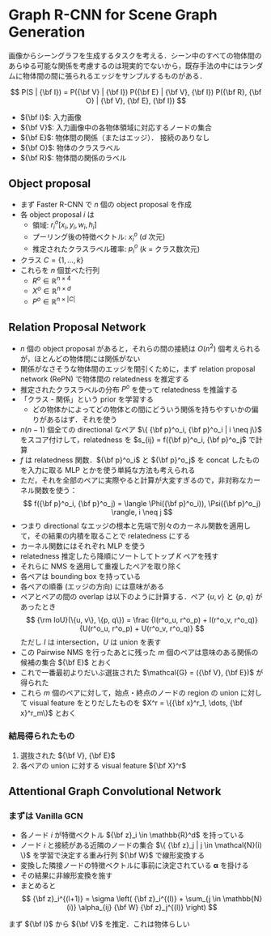 # Graph R-CNN for Scene Graph Generation

画像からシーングラフを生成するタスクを考える．シーン中のすべての物体間のあらゆる可能な関係を考慮するのは現実的でないから，既存手法の中にはランダムに物体間の間に張られるエッジをサンプルするものがある．

$$
P(S | {\bf I}) =
P({\bf V} | {\bf I})
P({\bf E} | {\bf V}, {\bf I})
P({\bf R}, {\bf O} | {\bf V}, {\bf E}, {\bf I})
$$

- ${\bf I}$: 入力画像
- ${\bf V}$: 入力画像中の各物体領域に対応するノードの集合
- ${\bf E}$: 物体間の関係（またはエッジ）． 接続のありなし
- ${\bf O}$: 物体のクラスラベル
- ${\bf R}$: 物体間の関係のラベル

## Object proposal

- まず Faster R-CNN で $n$ 個の object proposal を作成
- 各 object proposal $i$ は
    - 領域: $r^o_i [x_i, y_i, w_i, h_i]$
    - プーリング後の特徴ベクトル: $x^o_i$ ($d$ 次元)
    - 推定されたクラスラベル確率: $p^o_i$ ($k$ = クラス数次元)
- クラス $C = \{1, \dots, k\}$
- これらを $n$ 個並べた行列
    - $R^o \in \mathbb{R}^{n \times 4}$
    - $X^o \in \mathbb{R}^{n \times d}$
    - $P^o \in \mathbb{R}^{n \times |C|}$

## Relation Proposal Network

- $n$ 個の object proposal があると，それらの間の接続は $O(n^2)$ 個考えられるが，ほとんどの物体間には関係がない
- 関係がなさそうな物体間のエッジを間引くために，まず relation proposal network (RePN) で物体間の relatedness を推定する
- 推定されたクラスラベルの分布 $P^o$ を使って relatedness を推論する
- 「クラス - 関係」という prior を学習する
    - どの物体かによってどの物体との間にどういう関係を持ちやすいかの偏りがあるはず．それを使う
- $n (n - 1)$ 個全ての directional なペア $\{ {\bf p}^o_i, {\bf p}^o_i | i \neq j\}$ をスコア付けして，relatedness を $s_{ij} = f({\bf p}^o_i, {\bf p}^o_j$ で計算
- $f$ は relatedness 関数．${\bf p}^o_i$ と ${\bf p}^o_j$ を concat したものを入力に取る MLP とかを使う単純な方法も考えられる
- ただ，それを全部のペアに実際やると計算が大変すぎるので，非対称なカーネル関数を使う：
  $$
  f({\bf p}^o_i, {\bf p}^o_j) = 
  \langle \Phi({\bf p}^o_i)), \Psi({\bf p}^o_j) \rangle, i \neq j
  $$
- つまり directional なエッジの根本と先端で別々のカーネル関数を適用して，その結果の内積を取ることで relatedness にする
- カーネル関数にはそれぞれ MLP を使う
- relatedness 推定したら降順にソートしてトップ $K$ ペアを残す
- それらに NMS を適用して重複したペアを取り除く
- 各ペアは bounding box を持っている
- 各ペアの順番 (エッジの方向) には意味がある
- ペアとペアの間の overlap は以下のように計算する．ペア $\{u, v\}$ と $\{p, q\}$ があったとき
  $$
  {\rm IoU}(\{u, v\}, \{p, q\}) =
  \frac
  {I(r^o_u, r^o_p) + I(r^o_v, r^o_q)}
  {U(r^o_u, r^o_p) + U(r^o_v, r^o_q)}
  $$
  ただし $I$ は intersection，$U$ は union を表す
- この Pairwise NMS を行ったあとに残った $m$ 個のペアは意味のある関係の候補の集合 ${\bf E}$ とおく
- これで一番最初よりだいぶ選抜された $\mathcal{G} = ({\bf V}, {\bf E})$ が得られた
- これら $m$ 個のペアに対して，始点・終点のノードの region の union に対して visual feature をとりだしたものを $X^r = \{{\bf x}^r_1, \dots, {\bf x}^r_m\}$ とおく

### 結局得られたもの

1. 選抜された ${\bf V}, {\bf E}$
2. 各ペアの union に対する visual feature ${\bf X}^r$

## Attentional Graph Convolutional Network

### まずは Vanilla GCN

- 各ノード $i$ が特徴ベクトル ${\bf z}_i \in \mathbb{R}^d$ を持っている
- ノード $i$ と接続がある近隣のノードの集合 $\{ {\bf z}_j | j \in \mathcal{N}(i) \}$ を学習で決定する重み行列 ${\bf W}$ で線形変換する
- 変換した隣接ノードの特徴ベクトルに事前に決定されている $\boldsymbol\alpha$ を掛ける
- その結果に非線形変換を施す
- まとめると
  $$
  {\bf z}_i^{(l+1)} = \sigma \left(
  {\bf z}_i^{(l)} +
  \sum_{j \in \mathbb{N}(i)}
  \alpha_{ij} {\bf W} {\bf z}_j^{(l)}
  \right)
  $$


まず ${\bf I}$ から ${\bf V}$ を推定．これは物体らしい